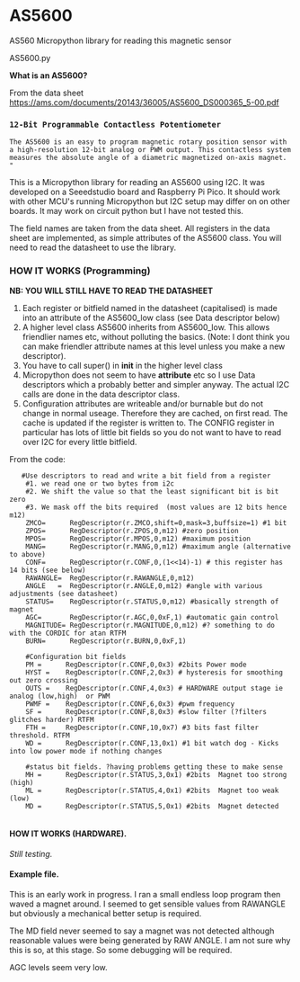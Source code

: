 # AS5600
AS560 Micropython library for reading this magnetic sensor


AS5600.py

**What is an  AS5600?**

From the data sheet https://ams.com/documents/20143/36005/AS5600_DS000365_5-00.pdf

### `12-Bit Programmable Contactless Potentiometer`

`The AS5600 is an easy to program magnetic rotary position sensor with a high-resolution 12-bit analog or PWM output. This contactless system measures the absolute angle of a diametric magnetized on-axis magnet. "`

This is a Micropython library for reading an AS5600 using I2C.  It was developed on a Seeedstudio board and Raspberry Pi Pico.  It should work with other MCU's running Micropython but I2C setup may differ on on other boards.  It may work on circuit python but I have not tested this.

The field names are taken from the data sheet. All registers in the data sheet are implemented, as simple attributes of the AS5600 class.   You will need to read the datasheet to use the library.

### HOW IT WORKS (Programming)

**NB: YOU WILL STILL HAVE TO READ THE DATASHEET**

1. Each register or bitfield named in the datasheet (capitalised) is made into an attribute of the AS5600_low class (see Data descriptor below)
2. A higher level class AS5600 inherits from AS5600_low.  This allows friendlier names etc, without polluting the basics.  (Note: I dont think you can make friendler attribute names at this level unless you make a new descriptor).
3. You have to call super() in __init__ in the higher level class
4. Micropython does not seem to have __attribute__ etc so I use Data descriptors which a probably better and simpler anyway.  The actual I2C calls are done in the data descriptor class.
5. Configuration attributes are writeable and/or burnable but do not change in normal useage.  Therefore they are cached, on first read.  The cache is updated if the register is written to.  The CONFIG register in particular has lots of little bit fields so you do not want to have to read over I2C for every little bitfield.

From the code:

```
   #Use descriptors to read and write a bit field from a register
    #1. we read one or two bytes from i2c
    #2. We shift the value so that the least significant bit is bit zero
    #3. We mask off the bits required  (most values are 12 bits hence m12)
    ZMCO=      RegDescriptor(r.ZMCO,shift=0,mask=3,buffsize=1) #1 bit
    ZPOS=      RegDescriptor(r.ZPOS,0,m12) #zero position
    MPOS=      RegDescriptor(r.MPOS,0,m12) #maximum position
    MANG=      RegDescriptor(r.MANG,0,m12) #maximum angle (alternative to above)
    CONF=      RegDescriptor(r.CONF,0,(1<<14)-1) # this register has 14 bits (see below)
    RAWANGLE=  RegDescriptor(r.RAWANGLE,0,m12) 
    ANGLE   =  RegDescriptor(r.ANGLE,0,m12) #angle with various adjustments (see datasheet)
    STATUS=    RegDescriptor(r.STATUS,0,m12) #basically strength of magnet
    AGC=       RegDescriptor(r.AGC,0,0xF,1) #automatic gain control
    MAGNITUDE= RegDescriptor(r.MAGNITUDE,0,m12) #? something to do with the CORDIC for atan RTFM
    BURN=      RegDescriptor(r.BURN,0,0xF,1)

    #Configuration bit fields
    PM =      RegDescriptor(r.CONF,0,0x3) #2bits Power mode
    HYST =    RegDescriptor(r.CONF,2,0x3) # hysteresis for smoothing out zero crossing
    OUTS =    RegDescriptor(r.CONF,4,0x3) # HARDWARE output stage ie analog (low,high)  or PWM
    PWMF =    RegDescriptor(r.CONF,6,0x3) #pwm frequency
    SF =      RegDescriptor(r.CONF,8,0x3) #slow filter (?filters glitches harder) RTFM
    FTH =     RegDescriptor(r.CONF,10,0x7) #3 bits fast filter threshold. RTFM
    WD =      RegDescriptor(r.CONF,13,0x1) #1 bit watch dog - Kicks into low power mode if nothing changes
    
    #status bit fields. ?having problems getting these to make sense
    MH =      RegDescriptor(r.STATUS,3,0x1) #2bits  Magnet too strong (high)
    ML =      RegDescriptor(r.STATUS,4,0x1) #2bits  Magnet too weak (low)
    MD =      RegDescriptor(r.STATUS,5,0x1) #2bits  Magnet detected
    
```



#### HOW IT WORKS (HARDWARE).

*Still testing.*

#### Example file.

This is an early work in progress.  I ran a small  endless loop program then waved a magnet around.  I seemed to get sensible values from RAWANGLE but obviously a mechanical better setup is required.

The MD field never seemed to say a magnet was not detected although reasonable values were being generated by RAW ANGLE.  I am not sure why this is so, at this stage.  So some debugging will be required.  

AGC levels seem very low.
